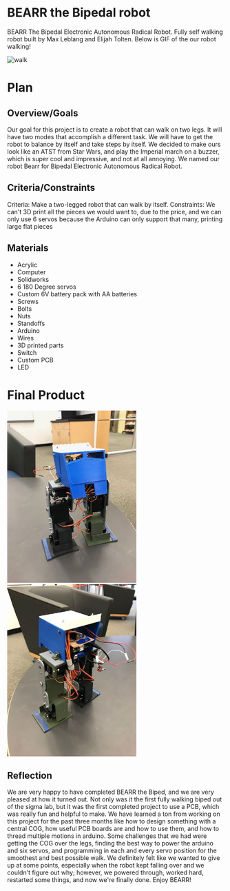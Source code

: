 # BEARR the Bipedal robot
BEARR The Bipedal Electronic Autonomous Radical Robot. Fully self walking robot built by Max Leblang and Elijah Tolten. Below is GIF of the our robot walking!

<img src="walk.gif" alt="walk" width="300">

# Plan
## Overview/Goals
Our goal for this project is to create a robot that can walk on two legs. It will have two modes that accomplish a different task. We will have to get the robot to balance by itself and take steps by itself. We decided to make ours look like an ATST from Star Wars, and play the Imperial march on a buzzer, which is super cool and impressive, and not at all annoying. We named our robot Bearr for Bipedal Electronic Autonomous Radical Robot.

## Criteria/Constraints
Criteria: Make a two-legged robot that can walk by itself.
Constraints: We can't 3D print all the pieces we would want to, due to the price, and we can only use 6 servos because the Arduino can only support that many, printing large flat pieces

## Materials
* Acrylic
* Computer
* Solidworks
* 6 180 Degree servos
* Custom 6V battery pack with AA batteries
* Screws
* Bolts
* Nuts
* Standoffs
* Arduino
* Wires
* 3D printed parts
* Switch
* Custom PCB
* LED

# Final Product
<img src="front.jpeg" alt="front" width="300"> <img src="back.jpeg" alt="back" width="300">

## Reflection
We are very happy to have completed BEARR the Biped, and we are very pleased at how it turned out. Not only was it the first fully walking biped out of the sigma lab, but it was the first completed project to use a PCB, which was really fun and helpful to make. We have learned a ton from working on this project for the past three months like how to design something with a central COG, how useful PCB boards are and how to use them, and how to thread multiple motions in arduino. Some challenges that we had were getting the COG over the legs, finding the best way to power the arduino and six servos, and programming in each and every servo position for the smoothest and best possible walk. We definitely felt like we wanted to give up at some points, especially when the robot kept falling over and we couldn't figure out why; however, we powered through, worked hard, restarted some things, and now we're finally done. Enjoy BEARR!
